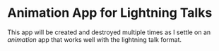 Animation App for Lightning Talks
===

This app will be created and destroyed multiple times as I settle on an
_animation_ app that works well with the lightning talk format.

